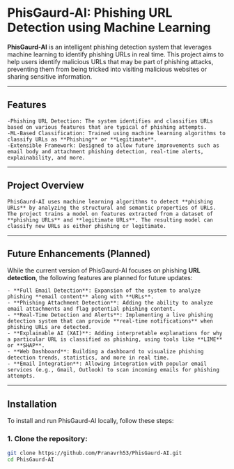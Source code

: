 # PhisGaurd-AI: Phishing URL Detection using Machine Learning

**PhisGaurd-AI** is an intelligent phishing detection system that leverages machine learning to identify phishing URLs in real time. This project aims to help users identify malicious URLs that may be part of phishing attacks, preventing them from being tricked into visiting malicious websites or sharing sensitive information.

---

## Features
```
-Phishing URL Detection: The system identifies and classifies URLs based on various features that are typical of phishing attempts.
-ML-Based Classification: Trained using machine learning algorithms to classify URLs as **Phishing** or **Legitimate**.
-Extensible Framework: Designed to allow future improvements such as email body and attachment phishing detection, real-time alerts, explainability, and more.
```
---

## Project Overview
```
PhisGaurd-AI uses machine learning algorithms to detect **phishing URLs** by analyzing the structural and semantic properties of URLs. The project trains a model on features extracted from a dataset of **phishing URLs** and **legitimate URLs**. The resulting model can classify new URLs as either phishing or legitimate.
```
---

## Future Enhancements (Planned)

While the current version of PhisGaurd-AI focuses on phishing **URL detection**, the following features are planned for future updates:
```
- **Full Email Detection**: Expansion of the system to analyze phishing **email content** along with **URLs**.
- **Phishing Attachment Detection**: Adding the ability to analyze email attachments and flag potential phishing content.
- **Real-Time Detection and Alerts**: Implementing a live phishing detection system that can provide **real-time notifications** when phishing URLs are detected.
- **Explainable AI (XAI)**: Adding interpretable explanations for why a particular URL is classified as phishing, using tools like **LIME** or **SHAP**.
- **Web Dashboard**: Building a dashboard to visualize phishing detection trends, statistics, and more in real time.
- **Email Integration**: Allowing integration with popular email services (e.g., Gmail, Outlook) to scan incoming emails for phishing attempts.
```
---

## Installation

To install and run PhisGaurd-AI locally, follow these steps:

### 1. Clone the repository:

```bash
git clone https://github.com/Pranavrh53/PhisGaurd-AI.git
cd PhisGaurd-AI

